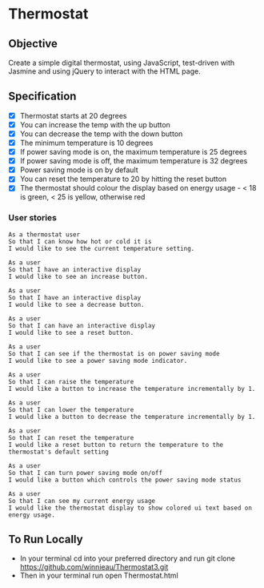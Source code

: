 # Thermostat

Objective
---

Create a simple digital thermostat, using JavaScript, test-driven with Jasmine and using jQuery to interact with the HTML page.

Specification
---

  - [x] Thermostat starts at 20 degrees
  - [x] You can increase the temp with the up button
  - [x] You can decrease the temp with the down button
  - [x] The minimum temperature is 10 degrees
  - [x] If power saving mode is on, the maximum temperature is 25 degrees
  - [x] If power saving mode is off, the maximum temperature is 32 degrees
  - [x] Power saving mode is on by default
  - [x] You can reset the temperature to 20 by hitting the reset button
  - [x] The thermostat should colour the display based on energy usage - <  18 is green, < 25 is yellow, otherwise red

### User stories
```
As a thermostat user
So that I can know how hot or cold it is
I would like to see the current temperature setting.

As a user
So that I have an interactive display
I would like to see an increase button.

As a user
So that I have an interactive display
I would like to see a decrease button.

As a user
So that I can have an interactive display
I would like to see a reset button.

As a user
So that I can see if the thermostat is on power saving mode
I would like to see a power saving mode indicator.

As a user
So that I can raise the temperature
I would like a button to increase the temperature incrementally by 1.

As a user
So that I can lower the temperature
I would like a button to decrease the temperature incrementally by 1.

As a user
So that I can reset the temperature
I would like a reset button to return the temperature to the thermostat's default setting

As a user
So that I can turn power saving mode on/off
I would like a button which controls the power saving mode status

As a user
So that I can see my current energy usage
I would like the thermostat display to show colored ui text based on energy usage.
```

To Run Locally
---
* In your terminal cd into your preferred directory and
run git clone https://github.com/winnieau/Thermostat3.git
* Then in your terminal run open Thermostat.html
